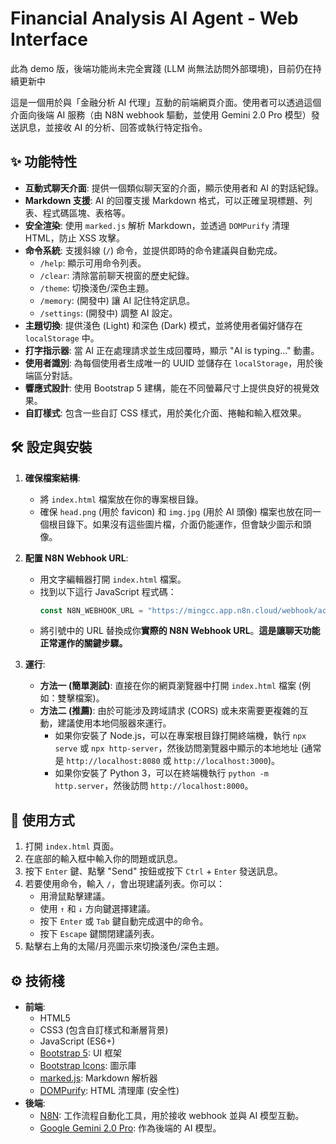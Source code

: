 # Financial Analysis AI Agent - Web Interface
此為 demo 版，後端功能尚未完全實踐 (LLM 尚無法訪問外部環境)，目前仍在持續更新中

這是一個用於與「金融分析 AI 代理」互動的前端網頁介面。使用者可以透過這個介面向後端 AI 服務（由 N8N webhook 驅動，並使用 Gemini 2.0 Pro 模型）發送訊息，並接收 AI 的分析、回答或執行特定指令。

## ✨ 功能特性

*   **互動式聊天介面**: 提供一個類似聊天室的介面，顯示使用者和 AI 的對話紀錄。
*   **Markdown 支援**: AI 的回覆支援 Markdown 格式，可以正確呈現標題、列表、程式碼區塊、表格等。
*   **安全渲染**: 使用 `marked.js` 解析 Markdown，並透過 `DOMPurify` 清理 HTML，防止 XSS 攻擊。
*   **命令系統**: 支援斜線 (`/`) 命令，並提供即時的命令建議與自動完成。
    *   `/help`: 顯示可用命令列表。
    *   `/clear`: 清除當前聊天視窗的歷史紀錄。
    *   `/theme`: 切換淺色/深色主題。
    *   `/memory`: (開發中) 讓 AI 記住特定訊息。
    *   `/settings`: (開發中) 調整 AI 設定。
*   **主題切換**: 提供淺色 (Light) 和深色 (Dark) 模式，並將使用者偏好儲存在 `localStorage` 中。
*   **打字指示器**: 當 AI 正在處理請求並生成回覆時，顯示 "AI is typing..." 動畫。
*   **使用者識別**: 為每個使用者生成唯一的 UUID 並儲存在 `localStorage`，用於後端區分對話。
*   **響應式設計**: 使用 Bootstrap 5 建構，能在不同螢幕尺寸上提供良好的視覺效果。
*   **自訂樣式**: 包含一些自訂 CSS 樣式，用於美化介面、捲軸和輸入框效果。

## 🛠️ 設定與安裝

1.  **確保檔案結構**:
    *   將 `index.html` 檔案放在你的專案根目錄。
    *   確保 `head.png` (用於 favicon) 和 `img.jpg` (用於 AI 頭像) 檔案也放在同一個根目錄下。如果沒有這些圖片檔，介面仍能運作，但會缺少圖示和頭像。

2.  **配置 N8N Webhook URL**:
    *   用文字編輯器打開 `index.html` 檔案。
    *   找到以下這行 JavaScript 程式碼：
        ```javascript
        const N8N_WEBHOOK_URL = "https://mingcc.app.n8n.cloud/webhook/ac662654-0156-44d6-ad50-c68e7a7a2355"; // 或 "YOUR_N8N_WEBHOOK_URL_HERE"
        ```
    *   將引號中的 URL 替換成你**實際的 N8N Webhook URL**。**這是讓聊天功能正常運作的關鍵步驟。**

3.  **運行**:
    *   **方法一 (簡單測試)**: 直接在你的網頁瀏覽器中打開 `index.html` 檔案 (例如：雙擊檔案)。
    *   **方法二 (推薦)**: 由於可能涉及跨域請求 (CORS) 或未來需要更複雜的互動，建議使用本地伺服器來運行。
        *   如果你安裝了 Node.js，可以在專案根目錄打開終端機，執行 `npx serve` 或 `npx http-server`，然後訪問瀏覽器中顯示的本地地址 (通常是 `http://localhost:8080` 或 `http://localhost:3000`)。
        *   如果你安裝了 Python 3，可以在終端機執行 `python -m http.server`，然後訪問 `http://localhost:8000`。

## 🚀 使用方式

1.  打開 `index.html` 頁面。
2.  在底部的輸入框中輸入你的問題或訊息。
3.  按下 `Enter` 鍵、點擊 "Send" 按鈕或按下 `Ctrl` + `Enter` 發送訊息。
4.  若要使用命令，輸入 `/`，會出現建議列表。你可以：
    *   用滑鼠點擊建議。
    *   使用 `↑` 和 `↓` 方向鍵選擇建議。
    *   按下 `Enter` 或 `Tab` 鍵自動完成選中的命令。
    *   按下 `Escape` 鍵關閉建議列表。
5.  點擊右上角的太陽/月亮圖示來切換淺色/深色主題。

## ⚙️ 技術棧

*   **前端**:
    *   HTML5
    *   CSS3 (包含自訂樣式和漸層背景)
    *   JavaScript (ES6+)
    *   [Bootstrap 5](https://getbootstrap.com/): UI 框架
    *   [Bootstrap Icons](https://icons.getbootstrap.com/): 圖示庫
    *   [marked.js](https://marked.js.org/): Markdown 解析器
    *   [DOMPurify](https://github.com/cure53/DOMPurify): HTML 清理庫 (安全性)
*   **後端**:
    *   [N8N](https://n8n.io/): 工作流程自動化工具，用於接收 webhook 並與 AI 模型互動。
    *   [Google Gemini 2.0 Pro](https://ai.google.dev/): 作為後端的 AI 模型。
